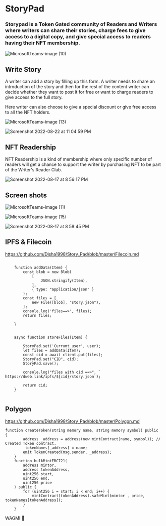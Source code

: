 # StoryPad

 ### Storypad is a Token Gated community of Readers and Writers where writers can share their stories, charge fees to give access to a digital copy, and give special access to readers having their NFT membership.
 
 

![MicrosoftTeams-image (10)](https://user-images.githubusercontent.com/69969675/185176948-94696ba7-f5aa-468c-a2a3-8f1e81b71267.png)


## Write Story

A writer can add a story by filling up this form. A writer needs to share an introduction of the story and then for the rest of the content writer can decide whether they want to post it for free or want to charge readers to give access to the full story.

Here writer can also choose to give a special discount or give free access to all the NFT holders.


![MicrosoftTeams-image (13)](https://user-images.githubusercontent.com/69969675/185178807-3678781a-0cde-4b25-a38f-a981eefa2ec8.png)


![Screenshot 2022-08-22 at 11 04 59 PM](https://user-images.githubusercontent.com/96543964/185998611-8f080976-1c26-40d8-8823-123e42abff1b.png)



## NFT Readership

NFT Readership is a kind of membership where only specific number of readers will get a chance to support the writer by purchasing NFT to be part of the Writer's Reader Club.

![Screenshot 2022-08-17 at 8 56 17 PM](https://user-images.githubusercontent.com/69969675/185179514-0f260cbc-b274-4fb7-940b-7881b8252a82.png)




## Screen shots


![MicrosoftTeams-image (11)](https://user-images.githubusercontent.com/69969675/185179850-57552f27-1552-408b-95a0-2eef897e0f8a.png)


![MicrosoftTeams-image (15)](https://user-images.githubusercontent.com/69969675/185179875-79a458db-47bd-45a7-8fe8-a099d182992b.png)


![Screenshot 2022-08-17 at 8 58 45 PM](https://user-images.githubusercontent.com/69969675/185180091-d0ef58eb-acb9-4e0c-b03e-8af970057ff4.png)



## IPFS & Filecoin

https://github.com/Disha1998/Story_Pad/blob/master/Filecoin.md

```
  
    function addData(Item) {
        const blob = new Blob(
            [
                JSON.stringify(Item),
            ],
            { type: "application/json" }
        );
        const files = [
            new File([blob], "story.json"),
        ];
        console.log('files==>', files);
        return files;

    }


    async function storeFiles(Item) {

        StoryPad.set('Currunt_user', user);
        let files = addData(Item);
        const cid = await client.put(files);
        StoryPad.set("CID", cid);
        StoryPad.save();

        console.log("files with cid ==>", ` https://dweb.link/ipfs/${cid}/story.json`);

        return cid;
    }


```


## Polygon


https://github.com/Disha1998/Story_Pad/blob/master/Polygon.md

```
function createToken(string memory name, string memory symbol) public {
        address _address = address(new mintContract(name, symbol)); // Created Token contract.
         tokenNames[_address] = name;
        emit TokenCreated(msg.sender, _address);
    }
    function bulkMintERC721(
        address mintor,
        address tokenAddress,
        uint256 start,
        uint256 end,
        uint256 price
    ) public {
        for (uint256 i = start; i < end; i++) {
            mintContract(tokenAddress).safeMint(mintor , price, tokenNames[tokenAddress]);
        }
    }

```

WAGMI 🚀 
